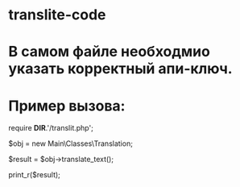 # translite-code 
# В самом файле необходмио указать корректный апи-ключ. 
# Пример вызова:


require __DIR__.'/translit.php';

$obj = new Main\Classes\Translation;

$result = $obj->translate_text();

print_r($result);

